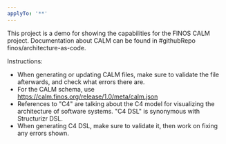 ```yaml
---
applyTo: '**'
---
```


This project is a demo for showing the capabilities for the FINOS CALM project.  Documentation about CALM can be found in #githubRepo finos/architecture-as-code.

Instructions:
- When generating or updating CALM files, make sure to validate the file afterwards, and check what errors there are.
- For the CALM schema, use https://calm.finos.org/release/1.0/meta/calm.json
- References to "C4" are talking about the C4 model for visualizing the architecture of software systems.  "C4 DSL" is synonymous with Structurizr DSL.
- When generating C4 DSL, make sure to validate it, then work on fixing any errors shown.
